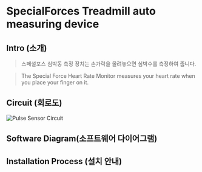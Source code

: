# SpecialForces Treadmill auto measuring device

## Intro (소개)
>스페셜포스 심박동 측정 장치는 손가락을 올려놓으면 심박수를 측정하여 줍니다.

>The Special Force Heart Rate Monitor measures your heart rate when you place your finger on it.

## Circuit (회로도)
![Pulse Sensor Circuit](https://user-images.githubusercontent.com/26067127/97309515-77973200-18a5-11eb-9201-af14528cf9b5.png)
</br>

## Software Diagram(소프트웨어 다이어그램)


## Installation Process (설치 안내)
 
